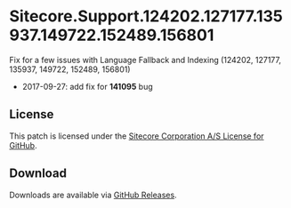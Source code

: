 # Sitecore.Support.124202.127177.135937.149722.152489.156801
Fix for a few issues with Language Fallback and Indexing (124202, 127177, 135937, 149722, 152489, 156801)

* 2017-09-27: add fix for **141095** bug

## License  
This patch is licensed under the [Sitecore Corporation A/S License for GitHub](https://github.com/sitecoresupport/Sitecore.Support.124202.127177.135937.149722.152489.156801/blob/master/LICENSE).  

## Download  
Downloads are available via [GitHub Releases](https://github.com/sitecoresupport/Sitecore.Support.124202.127177.135937.149722.152489.156801/releases).
